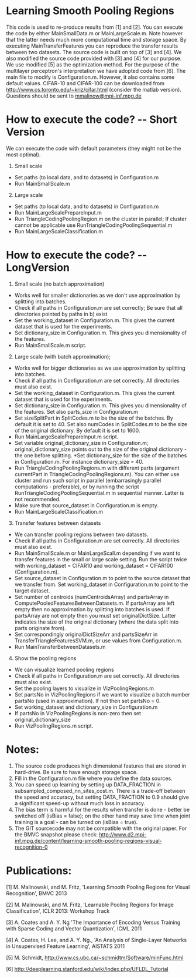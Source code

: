 Learning Smooth Pooling Regions
===============================

This code is used to re-produce results from [1] and [2]. You can execute 
the code by either MainSmallData.m or MainLargeScale.m. Note however that the 
latter needs much more computational time and storage space. By executing 
MainTransferFeatures you can reproduce the transfer results between two 
datasets. The source code is built on top of [3] and [4]. We also modified 
the source code provided with [3] and [4] for our purpose. We use 
modified [5] as the optimization method. For the purpose of the multilayer
perceptron's interpretation we have adopted code from [6]. The main file to 
modify is Configuration.m. However, it also contains some default values.
CIFAR-10 and CIFAR-100 can be downloaded from http://www.cs.toronto.edu/~kriz/cifar.html (consider the matlab version).
Questions should be sent to mmalinow@mpi-inf.mpg.de

How to execute the code? -- Short Version
=================================
We can execute the code with default parameters (they might not be the most 
optimal).

1. Small scale
  * Set paths (to local data, and to datasets) in Configuration.m
  * Run MainSmallScale.m

2. Large scale
  * Set paths (to local data, and to datasets) in Configuration.m
  * Run MainLargeScalePrepareInput.m 
  * Run TriangleCodingPoolingRegion.m on the cluster in parallel;
If cluster cannot be applicable use RunTriangleCodingPoolingSequential.m
  * Run MainLargeScaleClassification.m

How to execute the code? -- LongVersion
=================================
1. Small scale (no batch approximation)
  * Works well for smaller dictionaries as we don't use approximation by splitting into batches.
  * Check if all paths in Configuration.m are set correctly;
Be sure that all directories pointed by paths in b) exist
  * Set the working_dataset in Configuration.m. This gives the current dataset
that is used for the experiments.
  * Set dictionary_size in Configuration.m. This gives you dimensionality
of the features.
  * Run MainSmallScale.m script.

2. Large scale (with batch approximation);
  * Works well for bigger dictionaries as we use approximation by splitting into batches.
  * Check if all paths in Configuration.m are set correctly. All directories must also exist.
  * Set the working_dataset in Configuration.m. This gives the current dataset
that is used for the experiments.
  * Set dictionary_size in Configuration.m. This gives you dimensionality
of the features. Set also parts_size in Configuration.m
  * Set sizeSplitPart in SplitCodes.m to be the size of the batches.
By default it is set to 40.
Set also numCodes in SplitCodes.m to be the size of the original dictionary.
By default it is set to 1600.
  * Run MainLargeScalePrepareInput.m script.
  * Set variable original_dictionary_size in Configuration.m;
original_dictionary_size points out to the size of the original dictionary - the one before splitting.
  *Set dictionary_size for the size of the batches in Configuration.m. 
For instance dictionary_size = 40.
  * Run TriangleCodingPoolingRegions.m with different parts (argument currentPart
in TriangleCodingPoolingRegions.m). You can either use cluster and run
such script in parallel (embarrasingly parallel computations - preferable),
or by running the script RunTriangleCodingPoolingSequential.m in sequential
manner. Latter is not recommended.
  * Make sure that source_dataset in Configuration.m is empty.
  * Run MainLargeScaleClassification.m

3. Transfer features between datasets
  * We can transfer pooling regions between two datasets.
  * Check if all paths in Configuration.m are set correctly. All directories must also exist.
  * Run MainSmallScale.m or MainLargeScall.m depending if we want to transfer
features in the small or large scale setting. Run the script twice with 
working_dataset = CIFAR10 and working_dataset = CIFAR100 (Configuration.m).
  * Set source_dataset in Configuration.m to point to the source dataset that
we transfer from. Set working_dataset in Configuration.m to point to the 
target dataset. 
  * Set number of centroids (numCentroidsArray) and partsArray in ComputePooledFeaturesBetweenDatasets.m.
If partsArray are left empty then no approximation by splitting into batches is used.
If partsArray are not empty then you must set originalDictSize. Latter indicates
the size of the original dictionary (where the data split into parts originate from).
  * Set correspondingly originalDictSizeArr and partsSizeArr in 
TransferTriangleFeaturesSVM.m, or use values from Configuration.m.
  * Run MainTransferBetweenDatasets.m

4. Show the pooling regions
  * We can visualize learned pooling regions
  * Check if all paths in Configuration.m are set correctly. All directories must also exist.
  * Set the pooling layers to visualize in VizPoolingRegions.m
  * Set partsNo in VizPoolingRegions if we want to visualize a batch
number partsNo (used in approximation). If not then set partsNo = 0. 
  * Set working_dataset and dictionary_size in Configuration.m
  * If partsNo in VizPoolingRegions is non-zero then set original_dictionary_size
  * Run VizPoolingRegions.m script.

Notes:
=================================
1. The source code produces high dimensional features that are stored 
in hard-drive. Be sure to have enough storage space.
2. Fill in the Configuration.m file where you define the data sources.
3. You can speed up learning by setting up DATA_FRACTION in 
subsampled_composed_nn_sites_cost.m. There is a trade-off between the 
speed and accuracy, but setting DATA_FRACTION to 0.9 should give a 
significant speed-up without much loss in accuracy.
4. The bias term is harmful for the results when transfer is done - 
better be switched off (isBias = false); on the other hand may save time
when joint training is a goal - can be turned on (isBias = true).
5. The GIT sourcecode may not be compatible with the original paper.
For the BMVC snapshot please check:
http://www.d2.mpi-inf.mpg.de/content/learning-smooth-pooling-regions-visual-recognition-0

Publications:
=================================
[1] M. Malinowski, and M. Fritz, 'Learning Smooth Pooling Regions for Visual Recognition', BMVC 2013 

[2] M. Malinowski, and M. Fritz, 'Learnable Pooling Regions for Image Classification', ICLR 2013: Workshop Track

[3] A. Coates and A. Y. Ng 'The Importance of Encoding Versus Training with Sparse Coding and Vector Quantization', ICML 2011

[4] A. Coates, H. Lee, and A. Y. Ng., 'An Analysis of Single-Layer Networks in Unsupervised Feature Learning', AISTATS 2011

[5] M. Schmidt, http://www.cs.ubc.ca/~schmidtm/Software/minFunc.html

[6] http://deeplearning.stanford.edu/wiki/index.php/UFLDL_Tutorial

